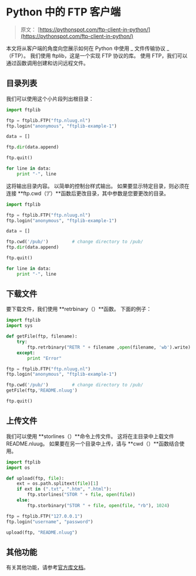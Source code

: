 # Python 中的 FTP 客户端

> 原文： [https://pythonspot.com/ftp-client-in-python/](https://pythonspot.com/ftp-client-in-python/)

本文将从客户端的角度向您展示如何在 Python 中使用 _ 文件传输协议 _（FTP）。 我们使用 ftplib，这是一个实现 FTP 协议的库。 使用 FTP，我们可以通过函数调用创建和访问远程文件。

## 目录列表

我们可以使用这个小片段列出根目录：

```py
import ftplib

ftp = ftplib.FTP("ftp.nluug.nl")
ftp.login("anonymous", "ftplib-example-1")

data = []

ftp.dir(data.append)

ftp.quit()

for line in data:
    print "-", line

```

这将输出目录内容。 以简单的控制台样式输出。 如果要显示特定目录，则必须在连接 **ftp.cwd（‘/’）**函数后更改目录，其中参数是您要更改的目录。

```py
import ftplib

ftp = ftplib.FTP("ftp.nluug.nl")
ftp.login("anonymous", "ftplib-example-1")

data = []

ftp.cwd('/pub/')         # change directory to /pub/
ftp.dir(data.append)

ftp.quit()

for line in data:
    print "-", line

```

## 下载文件

要下载文件，我们使用 **retrbinary（）**函数。 下面的例子：

```py
import ftplib
import sys

def getFile(ftp, filename):
    try:
        ftp.retrbinary("RETR " + filename ,open(filename, 'wb').write)
    except:
        print "Error"

ftp = ftplib.FTP("ftp.nluug.nl")
ftp.login("anonymous", "ftplib-example-1")

ftp.cwd('/pub/')         # change directory to /pub/
getFile(ftp,'README.nluug')

ftp.quit()

```

## 上传文件

我们可以使用 **storlines（）**命令上传文件。 这将在主目录中上载文件 README.nluug。 如果要在另一个目录中上传，请与 **cwd（）**函数结合使用。

```py
import ftplib
import os

def upload(ftp, file):
    ext = os.path.splitext(file)[1]
    if ext in (".txt", ".htm", ".html"):
        ftp.storlines("STOR " + file, open(file))
    else:
        ftp.storbinary("STOR " + file, open(file, "rb"), 1024)

ftp = ftplib.FTP("127.0.0.1")
ftp.login("username", "password")

upload(ftp, "README.nluug")

```

## 其他功能

有关其他功能，请参考[官方库文档](https://docs.python.org/3/library/ftplib.html#)。